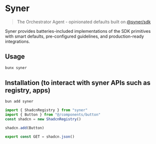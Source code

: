 # Syner

> The Orchestrator Agent - opinionated defaults built on [@syner/sdk](../sdk)

Syner provides batteries-included implementations of the SDK primitives with smart defaults, pre-configured guidelines, and production-ready integrations.

## Usage

```bash
bunx syner
```

## Installation (to interact with syner APIs such as registry, apps)

```bash
bun add syner
```

```ts
import { ShadcnRegistry } from "syner"
import { Button } from "@/components/button"
const shadcn = new ShadcnRegistry()

shadcn.add(Button)

export const GET = shadcn.json()
````
